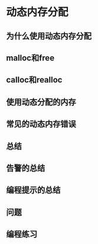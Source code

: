 # 动态内存分配
## 为什么使用动态内存分配
## malloc和free
## calloc和realloc
## 使用动态分配的内存
## 常见的动态内存错误
## 总结
## 告警的总结
## 编程提示的总结
## 问题
## 编程练习